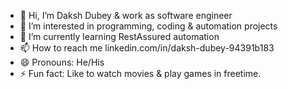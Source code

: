 - 👋 Hi, I’m Daksh Dubey & work as software engineer
- 👀 I’m interested in programming, coding & automation projects
- 🌱 I’m currently learning RestAssured automation
- 📫 How to reach me linkedin.com/in/daksh-dubey-94391b183
- 😄 Pronouns: He/His
- ⚡ Fun fact: Like to watch movies & play games in freetime.

<!---
dakshdubey1/dakshdubey1 is a ✨ special ✨ repository because its `README.md` (this file) appears on your GitHub profile.
You can click the Preview link to take a look at your changes.
--->

